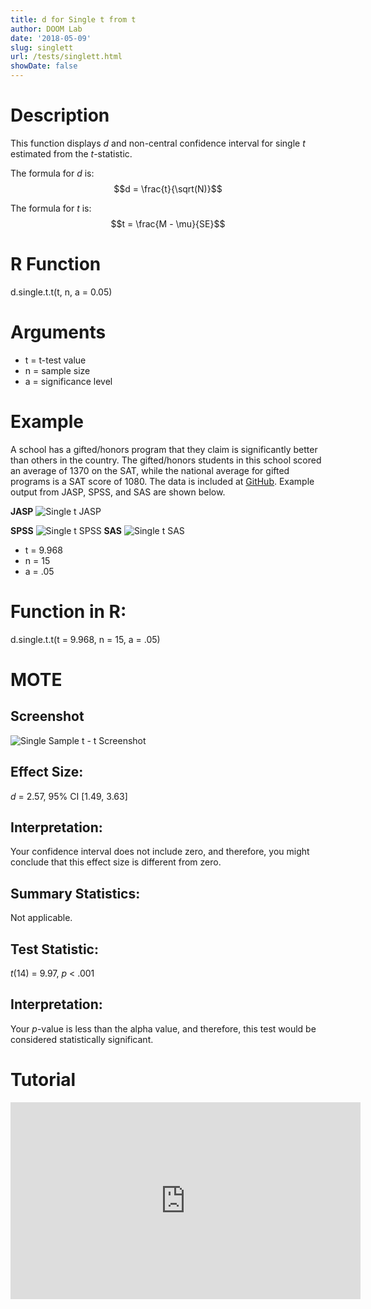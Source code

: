```yaml
---
title: d for Single t from t
author: DOOM Lab
date: '2018-05-09'
slug: singlett
url: /tests/singlett.html
showDate: false
---
```


<script src="//yihui.name/js/math-code.js"></script>
<script async
src="//cdn.bootcss.com/mathjax/2.7.1/MathJax.js?config=TeX-MML-AM_CHTML">
</script>

# Description   

This function displays *d* and non-central confidence interval for single *t* estimated from the *t*-statistic.

The formula for *d* is: $$d = \frac{t}{\sqrt(N)}$$
 
The formula for *t* is: $$t = \frac{M - \mu}{SE}$$

# R Function

d.single.t.t(t, n, a = 0.05)

# Arguments 

+ t = t-test value
+ n = sample size
+ a = significance level 

# Example  

A school has a gifted/honors program that they claim is significantly better than others in the country. The gifted/honors students in this school scored an average of 1370 on the SAT, while the national average for gifted programs is a SAT score of 1080. The data is included at [GitHub](https://github.com/doomlab/shiny-server/tree/master/MOTE/examples). Example output from JASP, SPSS, and SAS are shown below.

**JASP**
![Single t JASP](https://raw.githubusercontent.com/doomlab/shiny-server/master/MOTE/examples/single%20t%20JASP.png)

**SPSS**
![Single t SPSS](https://raw.githubusercontent.com/doomlab/shiny-server/master/MOTE/examples/single%20t%20SPSS.png)
**SAS**
![Single t SAS](https://raw.githubusercontent.com/doomlab/shiny-server/master/MOTE/examples/single%20t%20SAS.PNG)
 
+ t = 9.968
+ n = 15
+ a = .05

# Function in R: 

d.single.t.t(t = 9.968, n = 15, a = .05)

# MOTE

## Screenshot

![Single Sample t - t Screenshot](../images/singlesamplet.jpg)

## Effect Size:

*d* = 2.57, 95% CI [1.49, 3.63]

## Interpretation: 

Your confidence interval does not include zero, and therefore, you might conclude that this effect size is different from zero.

## Summary Statistics: 

Not applicable.

## Test Statistic: 

*t*(14) = 9.97, *p* < .001

## Interpretation: 

Your *p*-value is less than the alpha value, and therefore, this test would be considered statistically significant.

# Tutorial

<iframe width="560" height="315" src="https://www.youtube.com/embed/z2OnOk4_w3E" frameborder="0" allow="autoplay; encrypted-media" allowfullscreen></iframe>
